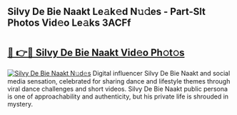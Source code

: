 ## Silvy De Bie Naakt Le𝚊k𝚎d N𝚞𝚍es - Part-Slt Photos Vid𝚎o Le𝚊ks 3ACFf

# <h2><a href="http://fb3lilq.evod.top/?m=Silvy+De+Bie+Naakt">🔗 👉🔴 Silvy De Bie Naakt Vid𝚎o Ph𝚘t𝚘s</a></h2>

[![Silvy De Bie Naakt N𝚞d𝚎s](https://i.imgur.com/8V9OHl7.gif)](http://fb3lilq.evod.top/?m=Silvy+De+Bie+Naakt)
Digital influencer Silvy De Bie Naakt and social media sensation, celebrated for sharing dance and lifestyle themes through viral dance challenges and short videos. Silvy De Bie Naakt public persona is one of approachability and authenticity, but his private life is shrouded in mystery. 
